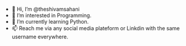 - 👋 Hi, I’m @theshivamsahani
- 👀 I’m interested in Programming.
- 🌱 I’m currently learning Python.
- 📫 Reach me via any social media plateform 
  or Linkdin with the same username everywhere.

<!---
theshivamsahani/theshivamsahani is a ✨ special ✨ repository because its `README.md` (this file) appears on your GitHub profile.
You can click the Preview link to take a look at your changes.
--->
